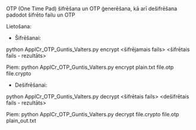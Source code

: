 OTP (One Time Pad) šifrēšana un OTP ģenerēšana, kā arī dešifrēšana padodot šifrēto failu un OTP

Lietošana:

- Šifrēšanai:

python ApplCr_OTP_Guntis_Valters.py encrypt <šifrējamais fails> <otp fails> <šifrētais fails - rezultāts>

Piem: python ApplCr_OTP_Guntis_Valters.py encrypt plain.txt file.otp file.crypto

- Dešifrēšanai:

python ApplCr_OTP_Guntis_Valters.py decrypt <šifrētais fails> <otp fails> <dešifrētais fails - rezultāts>

Piem: python ApplCr_OTP_Guntis_Valters.py decrypt file.crypto file.otp plain_out.txt